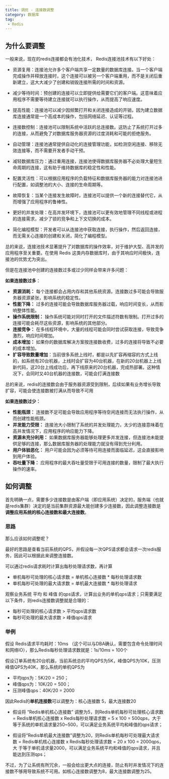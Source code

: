 ```yaml
---
title: 调优 - 连接数调整
category: 数据库
tag:
 - Redis
---
```






## 为什么要调整

一般来说，现在的redis连接都会有池化技术， Redis连接池技术有以下好处：

- 资源复用：连接池允许多个客户端共享一定数量的数据库连接。当一个客户端完成操作并释放连接时，这个连接可以被另一个客户端重用，而不是关闭后重新建立，这大大减少了创建和销毁连接所需的时间和资源。

- 减少等待时间：预创建的连接可以立即提供给需要它们的客户端。这意味着应用程序不需要等待建立连接就可以执行操作，从而提高了响应速度。

- 提高性能：连接池可以减少因频繁打开和关闭连接造成的开销，因为建立数据库连接通常是一个高成本的操作，包括网络延迟、认证等过程。

- 连接数控制：连接池可以限制系统中活跃的总连接数。这防止了系统打开过多的连接，从而避免了对数据库服务器资源的过度消耗和可能的拒绝服务。

- 自动管理：连接池通常提供自动化的连接管理功能，如检测空闲连接、移除无效连接等，而不需要开发者手动干预。
- 减轻数据库压力：通过重用连接，连接池使得数据库服务器不必处理大量短生命周期的连接，这有助于维持数据库的稳定性和性能。
- 配置灵活性：可以根据应用程序的负载特征和数据库服务器的能力对连接池进行配置，如调整池的大小、连接的生命周期等。
- 故障恢复：当某个连接发生故障时，连接池可以提供一个新的连接替代它，从而增强了应用程序的鲁棒性。
- 更好的并发处理：在高并发环境下，连接池可以更有效地管理不同线程或进程的连接需求，减少了锁的竞争和上下文切换的成本。
- 简化编程模型：开发者可以从连接池中获取连接，执行操作，然后返回连接，而无需关心连接的创建和关闭，简化了编程模型。

总的来说，连接池技术显著提升了对数据库的操作效率，对于维护大型、高并发的应用程序至关重要。在使用 Redis 这类内存数据库时，由于其响应时间极快，连接池的优势尤为突出。



但是在连接池中创建的连接数过多或过少同样会带来许多问题：

**如果连接数过多**：

- **资源消耗：** 每个连接都会占用内存和其他系统资源。连接数过多可能会导致服务器资源紧张，影响系统的稳定性。
- **性能下降：** 过多的连接可能会导致数据库服务器过载，响应时间变长，从而影响整体性能。
- **操作系统限制：** 操作系统可能对同时打开的文件描述符数有限制。打开过多的连接可能会耗尽这些资源，影响系统的其他部分。
- **连接竞争：** 在多线程环境中，大量的线程可能会同时尝试获取连接，导致竞争激烈，响应时间增加。
- **成本增加：** 如果你的数据库解决方案按连接数收费，过多的连接将导致不必要的成本增加。
- **扩容导致数量增加**：当前很多系统上线时，都是以先扩容再缩容的方式上线的，如系统有20台机器，上线时会扩容为40台机器，在新的20台机器上上线新代码，这20台上线成功后，再下线原来的20台机器，完成热部署。这种情况下，会同时又40台机器的连接数，可能会打满连接数

总的来说，redis的连接数会由于服务器资源受到限制，后续如果有业务增长导致扩容，可能会使连接数被打满从而导致不可用



**如果连接数过少：**

- **性能瓶颈：** 连接数不足可能会导致应用程序等待空闲连接而无法执行操作，从而创建性能瓶颈。
- **并发能力受限：** 连接池大小限制了系统的并发处理能力，太少的连接意味着在高并发情况下，应用程序的响应能力下降。
- **资源未充分利用：** 如果数据库服务器能够处理更多并发连接，但连接池未能提供足够的连接，那么数据库服务器的处理能力就没有得到充分利用。
- **用户体验恶化：** 用户可能会因为必须等待可用连接而面临延迟，这会直接影响到用户体验。
- **吞吐量下降：** 应用程序的最大吞吐量受限于可用连接的数量，限制了最大执行操作的速率。



## 如何调整

首先明确一点，需要多少连接数是由客户端（即应用系统）决定的，服务端（也就是redis集群）决定的是当前集群资源最大能创建多少连接数，因此调整连接数是**调整应用系统的核心连接数和最大连接数**。



### 思路

那么应该如何调整呢？

最好的思路是查看当前系统的QPS，并假设每一次QPS请求都会请求一次redis服务，因此可以根据此来调整连接数。



可以通过redis请求耗时计算出每秒处理请求数，再计算

- 单机每秒可处理的核心请求数 = 单机核心连接数 * 每秒处理请求数
- 单机每秒可处理的最大请求数 = 单机最大连接数 * 每秒处理请求

观察业务系统 平均 和 峰值 的qps请求，计算出业务的单机qps请求；只需要满足以下条件，则redis连接数调整就是合理的：

- 每秒可处理的核心请求数 > 平均qps请求数
- 每秒可处理的最大请求数 > 峰值qps请求



### 举例

假设 Redis请求平均耗时：10ms （这个可以与DBA确认，需要包含命令处理时间和网络IO），那么Redis每秒处理请求数就是：1s/10ms = 100个



假设订单系统有20台机器，当前系统总的平均QPS为5K，峰值QPS为10K，压测峰值QPS为40K，那么系统的单机QPS为

- 平均qps为：5K/20 = 250；
- 峰值qps为：10K/20 = 500；
- 压测峰值qps：40K/20 =  2000



因此Redis的**单机连接数**可以调整为：核心连接数 5，最大连接数20

- 假设将 “Redis单机核心连接数” 调整为5，则Redis单机每秒可处理核心请求数 = Redis单机核心连接数 x Redis每秒处理请求数 = 5 x 100 = 500qps，大于等于系统的单机请求量250~500，可以满足业务系统平均和峰值的qps请求；

- 假设将“Redis单机最大连接数”调整为20，则Redis单机每秒可处理最大请求数 = Redis单机核心连接数 x Redis每秒处理请求数 = 20 x 100 = 2000qps，大
  于等于单机请求量2000，可以满足业务系统平均和峰值的qps请求，并且能达到压测qps；

不过，为了让系统有所冗余，一般会给出更大点的连接，防止有时并发情况下的连接数不够用导致系统不可用。如核心连接数调整为8，最大连接数调整为25。







